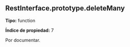 ## RestInterface.prototype.deleteMany

**Tipo:** function

**Índice de propiedad:** 7

Por documentar.



